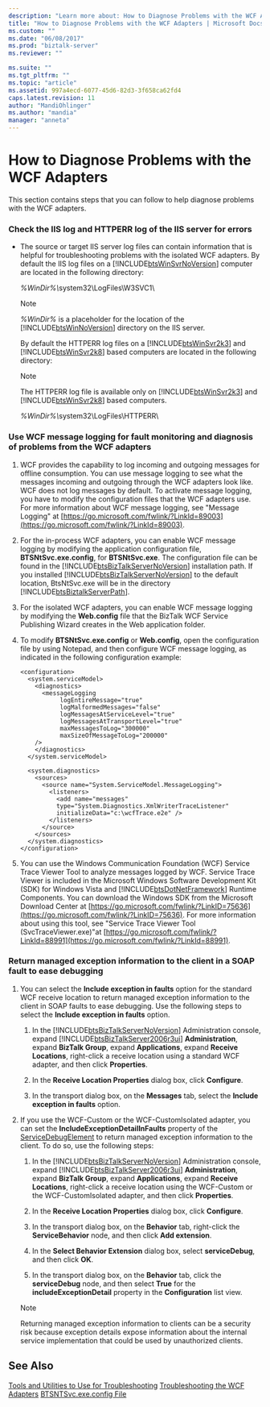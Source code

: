 ```yaml
---
description: "Learn more about: How to Diagnose Problems with the WCF Adapters"
title: "How to Diagnose Problems with the WCF Adapters | Microsoft Docs"
ms.custom: ""
ms.date: "06/08/2017"
ms.prod: "biztalk-server"
ms.reviewer: ""

ms.suite: ""
ms.tgt_pltfrm: ""
ms.topic: "article"
ms.assetid: 997a4ecd-6077-45d6-82d3-3f658ca62fd4
caps.latest.revision: 11
author: "MandiOhlinger"
ms.author: "mandia"
manager: "anneta"
---
```

# How to Diagnose Problems with the WCF Adapters
This section contains steps that you can follow to help diagnose problems with the WCF adapters.

### Check the IIS log and HTTPERR log of the IIS server for errors

- The source or target IIS server log files can contain information that is helpful for troubleshooting problems with the isolated WCF adapters. By default the IIS log files on a [!INCLUDE[btsWinSvrNoVersion](../includes/btswinsvrnoversion-md.md)] computer are located in the following directory:

   <em>%WinDir%\\</em>system32\LogFiles\W3SVC1\

  > [!NOTE]
  >  *%WinDir%* is a placeholder for the location of the [!INCLUDE[btsWinNoVersion](../includes/btswinnoversion-md.md)] directory on the IIS server.

   By default the HTTPERR log files on a [!INCLUDE[btsWinSvr2k3](../includes/btswinsvr2k3-md.md)] and [!INCLUDE[btsWinSvr2k8](../includes/btswinsvr2k8-md.md)] based computers are located in the following directory:

  > [!NOTE]
  >  The HTTPERR log file is available only on [!INCLUDE[btsWinSvr2k3](../includes/btswinsvr2k3-md.md)] and [!INCLUDE[btsWinSvr2k8](../includes/btswinsvr2k8-md.md)] based computers.

   <em>%WinDir%\\</em>system32\LogFiles\HTTPERR\

### Use WCF message logging for fault monitoring and diagnosis of problems from the WCF adapters

1. WCF provides the capability to log incoming and outgoing messages for offline consumption. You can use message logging to see what the messages incoming and outgoing through the WCF adapters look like. WCF does not log messages by default. To activate message logging, you have to modify the configuration files that the WCF adapters use. For more information about WCF message logging, see "Message Logging" at [https://go.microsoft.com/fwlink/?LinkId=89003](https://go.microsoft.com/fwlink/?LinkId=89003).

2. For the in-process WCF adapters, you can enable WCF message logging by modifying the application configuration file, **BTSNtSvc.exe.config**, for **BTSNtSvc.exe**. The configuration file can be found in the [!INCLUDE[btsBizTalkServerNoVersion](../includes/btsbiztalkservernoversion-md.md)] installation path. If you installed [!INCLUDE[btsBizTalkServerNoVersion](../includes/btsbiztalkservernoversion-md.md)] to the default location, BtsNtSvc.exe will be in the directory [!INCLUDE[btsBiztalkServerPath](../includes/btsbiztalkserverpath-md.md)].

3. For the isolated WCF adapters, you can enable WCF message logging by modifying the **Web.config** file that the BizTalk WCF Service Publishing Wizard creates in the Web application folder.

4. To modify **BTSNtSvc.exe.config** or **Web.config**, open the configuration file by using Notepad, and then configure WCF message logging, as indicated in the following configuration example:

   ```
   <configuration>
     <system.serviceModel>
       <diagnostics>
         <messageLogging
              logEntireMessage="true"
              logMalformedMessages="false"
              logMessagesAtServiceLevel="true"
              logMessagesAtTransportLevel="true"
              maxMessagesToLog="300000"
              maxSizeOfMessageToLog="200000"
       />
       </diagnostics>
     </system.serviceModel>

     <system.diagnostics>
       <sources>
         <source name="System.ServiceModel.MessageLogging">
           <listeners>
             <add name="messages"
             type="System.Diagnostics.XmlWriterTraceListener"
             initializeData="c:\wcfTrace.e2e" />
           </listeners>
         </source>
       </sources>
     </system.diagnostics>
   </configuration>
   ```

5. You can use the Windows Communication Foundation (WCF) Service Trace Viewer Tool to analyze messages logged by WCF. Service Trace Viewer is included in the Microsoft Windows Software Development Kit (SDK) for Windows Vista and [!INCLUDE[btsDotNetFramework](../includes/btsdotnetframework-md.md)] Runtime Components. You can download the Windows SDK from the Microsoft Download Center at [https://go.microsoft.com/fwlink/?LinkID=75636](https://go.microsoft.com/fwlink/?LinkID=75636). For more information about using this tool, see "Service Trace Viewer Tool (SvcTraceViewer.exe)"at [https://go.microsoft.com/fwlink/?LinkId=88991](https://go.microsoft.com/fwlink/?LinkId=88991).

### Return managed exception information to the client in a SOAP fault to ease debugging

1. You can select the **Include exception in faults** option for the standard WCF receive location to return managed exception information to the client in SOAP faults to ease debugging. Use the following steps to select the **Include exception in faults** option.

   1. In the [!INCLUDE[btsBizTalkServerNoVersion](../includes/btsbiztalkservernoversion-md.md)] Administration console, expand [!INCLUDE[btsBizTalkServer2006r3ui](../includes/btsbiztalkserver2006r3ui-md.md)] **Administration**, expand **BizTalk Group**, expand **Applications**, expand **Receive Locations**, right-click a receive location using a standard WCF adapter, and then click **Properties**.

   2. In the **Receive Location Properties** dialog box, click **Configure**.

   3. In the transport dialog box, on the **Messages** tab, select the **Include exception in faults** option.

2. If you use the WCF-Custom or the WCF-CustomIsolated adapter, you can set the **IncludeExceptionDetailInFaults** property of the [ServiceDebugElement](https://go.microsoft.com/fwlink/?LinkId=89004) to return managed exception information to the client. To do so, use the following steps:

   1. In the [!INCLUDE[btsBizTalkServerNoVersion](../includes/btsbiztalkservernoversion-md.md)] Administration console, expand [!INCLUDE[btsBizTalkServer2006r3ui](../includes/btsbiztalkserver2006r3ui-md.md)] **Administration**, expand **BizTalk Group**, expand **Applications**, expand **Receive Locations**, right-click a receive location using the WCF-Custom or the WCF-CustomIsolated adapter, and then click **Properties**.

   2. In the **Receive Location Properties** dialog box, click **Configure**.

   3. In the transport dialog box, on the **Behavior** tab, right-click the **ServiceBehavior** node, and then click **Add extension**.

   4. In the **Select Behavior Extension** dialog box, select **serviceDebug**, and then click **OK**.

   5. In the transport dialog box, on the **Behavior** tab, click the **serviceDebug** node, and then select **True** for the **includeExceptionDetail** property in the **Configuration** list view.

   > [!NOTE]
   >  Returning managed exception information to clients can be a security risk because exception details expose information about the internal service implementation that could be used by unauthorized clients.

## See Also
 [Tools and Utilities to Use for Troubleshooting](../core/tools-and-utilities-to-use-for-troubleshooting.md)
 [Troubleshooting the WCF Adapters](../core/troubleshooting-the-wcf-adapters.md)
 [BTSNTSvc.exe.config File](../core/btsntsvc-exe-config-file.md)
